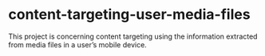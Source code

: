 # content-targeting-user-media-files
This project is concerning content targeting using the information extracted from media files in a user’s mobile device.
